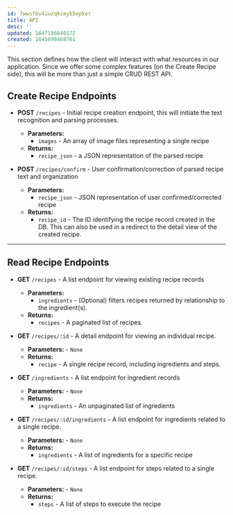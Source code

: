 ```yaml
---
id: 7wwsf6v4iuzqkcmyb5epker
title: API
desc: ''
updated: 1647186640172
created: 1645898468761
---
```

This section defines how the client will interact with what resources in our application.  Since we offer some complex features (on the Create Recipe side), this will be more than just a simple CRUD REST API.

## Create Recipe Endpoints

* **POST** `/recipes` - Initial recipe creation endpoint, this will initiate the text recognition and parsing processes.
    * **Parameters:** 
        * `images` - An array of image files representing a single recipe
    * **Returns:**
        * `recipe_json` - a JSON representation of the parsed recipe

* **POST** `/recipes/confirm` - User confirmation/correction of parsed recipe text and organization
    * **Parameters:**
        * `recipe_json` - JSON representation of user confirmed/corrected recipe
    * **Returns:**
        * `recipe_id` - The ID identifying the recipe record created in the DB. This can also be used in a redirect to the detail view of the created recipe.

---

## Read Recipe Endpoints

* **GET** `/recipes` - A list endpoint for viewing existing recipe records
    * **Parameters:**
        * `ingredients` - (Optional) filters recipes returned by relationship to the ingredient(s).
    * **Returns:**
        * `recipes` - A paginated list of recipes.
* **GET** `/recipes/:id` - A detail endpoint for viewing an individual recipe.
    * **Parameters:** - `None`
    * **Returns:**
        * `recipe` - A single recipe record, including ingredients and steps.

* **GET** `/ingredients` - A list endpoint for ingredient records
    * **Parameters:** - `None`
    * **Returns:**
        * `ingredients` - An unpaginated list of ingredients

* **GET** `/recipes/:id/ingredients` - A list endpoint for ingredients related to a single recipe.
    * **Parameters:** - `None`
    * **Returns:**
        * `ingredients` - A list of ingredients for a specific recipe

* **GET** `/recipes/:id/steps` - A list endpoint for steps related to a single recipe.
    * **Parameters:** - `None`
    * **Returns:**
        * `steps` - A list of steps to execute the recipe